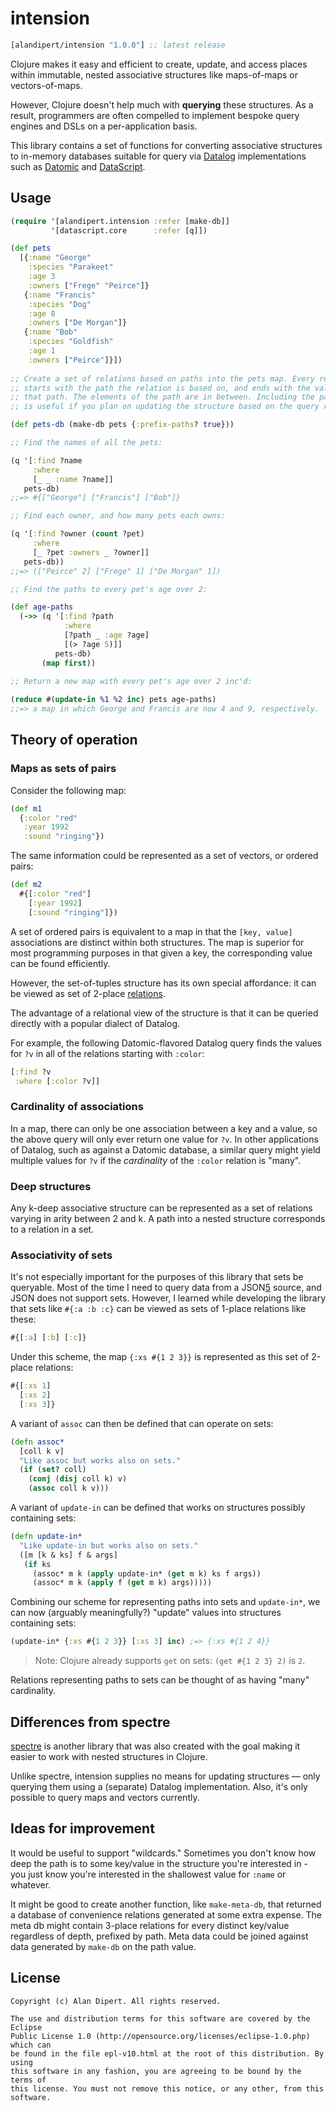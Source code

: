 # intension

[](dependency)
```clojure
[alandipert/intension "1.0.0"] ;; latest release
```
[](/dependency)

Clojure makes it easy and efficient to create, update, and access places within
immutable, nested associative structures like maps-of-maps or vectors-of-maps.

However, Clojure doesn't help much with **querying** these structures. As a
result, programmers are often compelled to implement bespoke query engines and
DSLs on a per-application basis.

This library contains a set of functions for converting associative structures
to in-memory databases suitable for query via [Datalog][0]
implementations such as [Datomic][1] and [DataScript][2].

## Usage

```clojure
(require '[alandipert.intension :refer [make-db]]
         '[datascript.core      :refer [q]])

(def pets
  [{:name "George"
    :species "Parakeet"
    :age 3
    :owners ["Frege" "Peirce"]}
   {:name "Francis"
    :species "Dog"
    :age 8
    :owners ["De Morgan"]}
   {:name "Bob"
    :species "Goldfish"
    :age 1
    :owners ["Peirce"]}])
    
;; Create a set of relations based on paths into the pets map. Every relation
;; starts with the path the relation is based on, and ends with the value at
;; that path. The elements of the path are in between. Including the path prefix
;; is useful if you plan on updating the structure based on the query result.

(def pets-db (make-db pets {:prefix-paths? true}))

;; Find the names of all the pets:

(q '[:find ?name
     :where
     [_ _ :name ?name]]
   pets-db)
;;=> #{["George"] ["Francis"] ["Bob"]}

;; Find each owner, and how many pets each owns:

(q '[:find ?owner (count ?pet)
     :where
     [_ ?pet :owners _ ?owner]]
   pets-db))
;;=> (["Peirce" 2] ["Frege" 1] ["De Morgan" 1])

;; Find the paths to every pet's age over 2:

(def age-paths
  (->> (q '[:find ?path
            :where
            [?path _ :age ?age]
            [(> ?age 5)]]
          pets-db)
       (map first))
     
;; Return a new map with every pet's age over 2 inc'd:

(reduce #(update-in %1 %2 inc) pets age-paths)
;;=> a map in which George and Francis are now 4 and 9, respectively.
```

## Theory of operation

### Maps as sets of pairs

Consider the following map:

```clojure
(def m1
  {:color "red"
   :year 1992
   :sound "ringing"})
```

The same information could be represented as a set of vectors, or ordered pairs:

```clojure
(def m2
  #{[:color "red"]
    [:year 1992]
    [:sound "ringing"]})
```

A set of ordered pairs is equivalent to a map in that the `[key, value]`
associations are distinct within both structures. The map is superior for most
programming purposes in that given a key, the corresponding value can be found
efficiently.

However, the set-of-tuples structure has its own special affordance: it can be
viewed as set of 2-place [relations][3].

The advantage of a relational view of the structure is that it can be
queried directly with a popular dialect of Datalog.

For example, the following Datomic-flavored Datalog query finds the values for
`?v` in all of the relations starting with `:color`:

```clojure
[:find ?v
 :where [:color ?v]]
```

### Cardinality of associations

In a map, there can only be one association between a key and a value, so the
above query will only ever return one value for `?v`.  In other applications of
Datalog, such as against a Datomic database, a similar query might yield multiple
values for `?v` if the *cardinality* of the `:color` relation is "many".

### Deep structures

Any k-deep associative structure can be represented as a set of relations
varying in arity between 2 and k.  A path into a nested structure corresponds to
a relation in a set.

### Associativity of sets

It's not especially important for the purposes of this library that sets be
queryable. Most of the time I need to query data from a JSON[5] source, and JSON
does not support sets. However, I learned while developing the
library that sets like `#{:a :b :c}` can be viewed as sets of 1-place relations
like these:

```clojure
#{[:a] [:b] [:c]}
```

Under this scheme, the map `{:xs #{1 2 3}}` is represented as this set of
2-place relations:

```clojure
#{[:xs 1] 
  [:xs 2]
  [:xs 3]}
```

A variant of `assoc` can then be defined that can operate on sets:

```clojure
(defn assoc* 
  [coll k v]
  "Like assoc but works also on sets."
  (if (set? coll)
    (conj (disj coll k) v)
    (assoc coll k v)))
```

A variant of `update-in` can be defined that works on structures
possibly containing sets:

```clojure
(defn update-in*
  "Like update-in but works also on sets."
  ([m [k & ks] f & args]
   (if ks
     (assoc* m k (apply update-in* (get m k) ks f args))
     (assoc* m k (apply f (get m k) args)))))
```

Combining our scheme for representing paths into sets and `update-in*`, we can
now (arguably meaningfully?) "update" values into structures containing sets:

```clojure
(update-in* {:xs #{1 2 3}} [:xs 3] inc) ;=> {:xs #{1 2 4}}
```

> Note: Clojure already supports `get` on sets: `(get #{1 2 3} 2)` is `2`.

Relations representing paths to sets can be thought of as having "many"
cardinality.

## Differences from spectre

[spectre][6] is another library that was also created with the goal making it
easier to work with nested structures in Clojure.

Unlike spectre, intension supplies no means for updating structures — only
querying them using a (separate) Datalog implementation.  Also, it's only
possible to query maps and vectors currently.

## Ideas for improvement

It would be useful to support "wildcards."  Sometimes you don't know how deep
the path is to some key/value in the structure you're interested in - you just
know you're interested in the shallowest value for `:name` or whatever.

It might be good to create another function, like `make-meta-db`, that returned
a database of convenience relations generated at some extra expense. The meta db
might contain 3-place relations for every distinct key/value regardless of
depth, prefixed by path. Meta data could be joined against data generated by
`make-db` on the path value.

[0]: https://en.wikipedia.org/wiki/Datalog
[1]: http://docs.datomic.com/query.html
[2]: https://github.com/tonsky/datascript
[3]: https://en.wikipedia.org/wiki/Relation_(database)
[4]: https://en.wikipedia.org/wiki/Unification_(computer_science)
[5]: https://en.wikipedia.org/wiki/JSON
[6]: https://github.com/nathanmarz/specter

## License

```
Copyright (c) Alan Dipert. All rights reserved.

The use and distribution terms for this software are covered by the Eclipse
Public License 1.0 (http://opensource.org/licenses/eclipse-1.0.php) which can
be found in the file epl-v10.html at the root of this distribution. By using
this software in any fashion, you are agreeing to be bound by the terms of
this license. You must not remove this notice, or any other, from this software.
```
